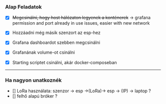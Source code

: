### Alap Feladatok

- [x] ~~Megcsinálni, hogy host hálózaton legyenek a konténerek~~ -> grafana permission and port already in use issues, easier with new network

- [x] Hozzáadni még másik szenzort az esp-hez

- [x] Grafana dashboardot szebben megcsinálni

- [x] Grafanának volume-ot csinálni

- [x] Starting scriptet csinálni, akár docker-composeban

---
### Ha nagyon unatkoznék

- [] LoRa használata: szenzor -> esp ->(LoRa)-> esp -> (IP) -> laptop ?
- [] felhő alapú bróker ?
